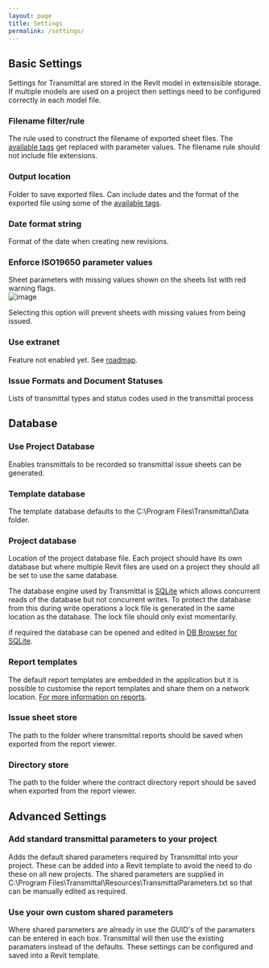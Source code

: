 ```yaml
---
layout: page
title: Settings
permalink: /settings/
---
```

## Basic Settings

Settings for Transmittal are stored in the Revit model in extensisible storage. If multiple models are used on a project then settings need to be configured correctly in each model file.

### Filename filter/rule
The rule used to construct the filename of exported sheet files.  The [available tags](/Transmittal/settings/tags) get replaced with parameter values. The filename rule should not include file extensions.

### Output location
Folder to save exported files. Can include dates and the format of the exported file using some of the [available tags](/Transmittal/settings/tags). 

### Date format string
Format of the date when creating new revisions.

### Enforce ISO19650 parameter values
Sheet parameters with missing values shown on the sheets list with red warning flags.  
![image](https://user-images.githubusercontent.com/1886088/173241746-1d1680d3-8e0b-4662-9726-86dbd51569e9.png)

Selecting this option will prevent sheets with missing values from being issued.

### Use extranet
Feature not enabled yet. See [roadmap](https://github.com/russgreen/Transmittal#roadmap).

### Issue Formats and Document Statuses
Lists of transmittal types and status codes used in the transmittal process

## Database
### Use Project Database 
Enables transmittals to be recorded so transmittal issue sheets can be generated. 

### Template database
The template database defaults to the C:\Program Files\Transmittal\Data folder.

### Project database 
Location of the project database file. Each project should have its own database but where multiple Revit files are used on a project they should all be set to use the same database.  

The database engine used by Transmittal is [SQLite](https://www.sqlite.org/index.html) which allows concurrent reads of the database but not concurrent writes.  To protect the database from this during write operations a lock file is generated in the same location as the database. The lock file should only exist momentarily.

if required the database can be opened and edited in [DB Browser for SQLite](https://sqlitebrowser.org/).

### Report templates
The default report templates are embedded in the application but it is possible to customise the report templates and share them on a network location. [For more information on reports](/Transmittal/settings/reports/).

### Issue sheet store
The path to the folder where transmittal reports should be saved when exported from the report viewer.

### Directory store
The path to the folder where the contract directory report should be saved when exported from the report viewer.

## Advanced Settings
### Add standard transmittal parameters to your project
Adds the default shared parameters required by Transmittal into your project. These can be added into a Revit template to avoid the need to do these on all new projects. The shared parameters are supplied in C:\Program Files\Transmittal\Resources\TransmittalParameters.txt so that can be manually edited as required.

### Use your own custom shared parameters
Where shared parameters are already in use the GUID's of the paramaters can be entered in each box. Transmittal will then use the existing paramaters instead of the defaults. These settings can be configured and saved into a Revit template.